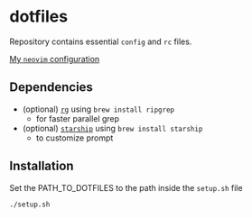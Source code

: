 # dotfiles

Repository contains essential `config` and `rc` files.

[My `neovim` configuration](https://github.com/anoopkcn/dotfiles/tree/main/vim/.config/nvim)

## Dependencies

- (optional) [`rg`](https://github.com/BurntSushi/ripgrep) using `brew install ripgrep`
  - for faster parallel grep
- (optional) [`starship`](https://starship.rs/) using `brew install starship`
  - to customize prompt

## Installation
Set the PATH_TO_DOTFILES to the path inside the `setup.sh` file

```sh
./setup.sh
```
